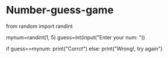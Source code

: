 # Number-guess-game

from random import randint

mynum=randint(1, 5)
guess=int(input("Enter your num: "))

if guess==mynum:
    print("Corrct")
else:
    print("Wrong!, try again")
